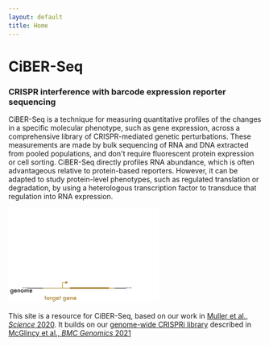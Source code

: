 ```yaml
---
layout: default
title: Home
---
```

<h1 class="page-title">CiBER-Seq</h1>

<h3>CRISPR interference with barcode expression reporter sequencing</h3>

CiBER-Seq is a technique for measuring quantitative profiles of the
changes in a specific molecular phenotype, such as gene expression,
across a comprehensive library of CRISPR-mediated genetic
perturbations. These measurements are made by bulk sequencing of RNA
and DNA extracted from pooled populations, and don't require
fluorescent protein expression or cell sorting. CiBER-Seq directly
profiles RNA abundance, which is often advantageous relative to
protein-based reporters. However, it can be adapted to study
protein-level phenotypes, such as regulated translation or degradation, by
using a heterologous transcription factor to transduce that regulation
into RNA expression.

<img src="images/ciber.gif">

This site is a resource for CiBER-Seq, based on our work in [Muller et
al., _Science_ 2020](https://doi.org/10.1126/science.abb9662). It
builds on our [genome-wide CRISPRi
library](https://ingolia-lab.github.io/yeast-crispri/) described in
[McGlincy et al., _BMC Genomics_
2021](https://doi.org/10.1186/s12864-021-07518-0)

